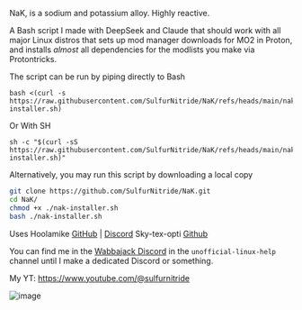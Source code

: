 NaK, is a sodium and potassium alloy. Highly reactive.

A Bash script I made with DeepSeek and Claude that should work with all major Linux distros that sets up mod manager downloads for MO2 in Proton, and installs _almost_ all dependencies for the modlists you make via Protontricks.

The script can be run by piping directly to Bash 
```
bash <(curl -s https://raw.githubusercontent.com/SulfurNitride/NaK/refs/heads/main/nak-installer.sh)
```

Or With SH
```
sh -c "$(curl -sS https://raw.githubusercontent.com/SulfurNitride/NaK/refs/heads/main/nak-installer.sh)"
```
Alternatively, you may run this script by downloading a local copy
```bash
git clone https://github.com/SulfurNitride/NaK.git
cd NaK/
chmod +x ./nak-installer.sh 
bash ./nak-installer.sh
```

Uses Hoolamike [GitHub](https://github.com/Niedzwiedzw/hoolamike) | [Discord](https://discord.gg/xYHjpKX3YP)
Sky-tex-opti [Github](https://github.com/BenHUET/sky-tex-opti)

You can find me in the [Wabbajack Discord](https://discord.gg/wabbajack) in the `unofficial-linux-help` channel until I make a dedicated Discord or something.

My YT: https://www.youtube.com/@sulfurnitride


![image](https://github.com/user-attachments/assets/223d9dee-64b2-4bc6-b569-a14452d9d097)
